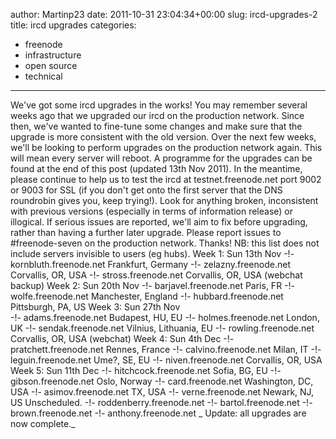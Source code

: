 author: Martinp23
date: 2011-10-31 23:04:34+00:00
slug: ircd-upgrades-2
title: ircd upgrades
categories:
- freenode
- infrastructure
- open source
- technical
---

We've got some ircd upgrades in the works!
You may remember several weeks ago that we upgraded our ircd on the production network. Since then, we've wanted to fine-tune some changes and make sure that the upgrade is more consistent with the old version.
Over the next few weeks, we'll be looking to perform upgrades on the production network again. This will mean every server will reboot. A programme for the upgrades can be found at the end of this post (updated 13th Nov 2011).
In the meantime, please continue to help us to test the ircd at testnet.freenode.net port 9002 or 9003 for SSL (if you don't get onto the first server that the DNS roundrobin gives you, keep trying!). Look for anything broken, inconsistent with previous versions (especially in terms of information release) or illogical. If serious issues are reported, we'll aim to fix before upgrading, rather than having a further later upgrade. Please report issues to #freenode-seven on the production network.
Thanks!
NB: this list does not include servers invisible to users (eg hubs).
Week 1: Sun 13th Nov
 -!- kornbluth.freenode.net Frankfurt, Germany
 -!- zelazny.freenode.net Corvallis, OR, USA
 -!- stross.freenode.net Corvallis, OR, USA (webchat backup)
Week 2: Sun 20th Nov
 -!- barjavel.freenode.net Paris, FR
 -!- wolfe.freenode.net Manchester, England
 -!- hubbard.freenode.net Pittsburgh, PA, US
Week 3: Sun 27th Nov   
 -!- adams.freenode.net Budapest, HU, EU
 -!- holmes.freenode.net London, UK
 -!- sendak.freenode.net Vilnius, Lithuania, EU
 -!- rowling.freenode.net Corvallis, OR, USA  (webchat)
Week 4: Sun 4th Dec
 -!- pratchett.freenode.net Rennes, France
 -!- calvino.freenode.net Milan, IT
 -!- leguin.freenode.net Ume?, SE, EU
 -!- niven.freenode.net Corvallis, OR, USA
Week 5: Sun 11th Dec
 -!- hitchcock.freenode.net Sofia, BG, EU
 -!- gibson.freenode.net Oslo, Norway
 -!- card.freenode.net Washington, DC, USA
 -!- asimov.freenode.net TX, USA
 -!- verne.freenode.net Newark, NJ, US
Unscheduled.
 -!- roddenberry.freenode.net 
 -!- bartol.freenode.net 
 -!- brown.freenode.net 
 -!- anthony.freenode.net 
_
Update: all upgrades are now complete._
